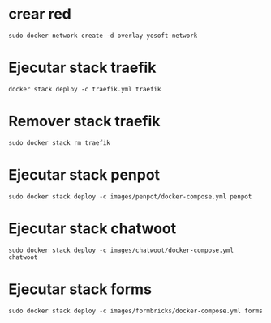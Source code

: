 # crear red 

```shell
sudo docker network create -d overlay yosoft-network
```

# Ejecutar stack traefik

```shell
docker stack deploy -c traefik.yml traefik
```

# Remover stack traefik

```shell
sudo docker stack rm traefik
```

# Ejecutar stack penpot

```shell
sudo docker stack deploy -c images/penpot/docker-compose.yml penpot
```

# Ejecutar stack chatwoot

```shell
sudo docker stack deploy -c images/chatwoot/docker-compose.yml chatwoot
```

# Ejecutar stack forms

```shell
sudo docker stack deploy -c images/formbricks/docker-compose.yml forms
```